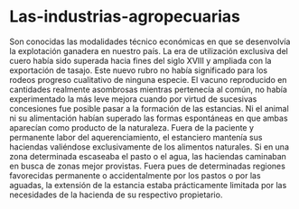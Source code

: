 # Las-industrias-agropecuarias
Son conocidas las modalidades técnico económicas en que se desenvolvía la explotación ganadera en nuestro país. La era de utilización exclusiva del cuero había sido superada hacia fines del siglo XVIII y ampliada con la exportación de tasajo. Este nuevo rubro no había significado para los rodeos progreso cualitativo de ninguna especie. El vacuno reproducido en cantidades realmente asombrosas mientras pertenecía al común, no había experimentado la más leve mejora cuando por virtud de sucesivas concesiones fue posible pasar a la formación de las estancias. Ni el animal ni su alimentación habían superado las formas espontáneas en que ambas aparecían como producto de la naturaleza. Fuera de la paciente y permanente labor del aquerenciamiento, el estanciero mantenía sus haciendas valiéndose exclusivamente de los alimentos naturales. Si en una zona determinada escaseaba el pasto o el agua, las haciendas caminaban en busca de zonas mejor provistas. Fuera pues de determinadas regiones favorecidas permanente o accidentalmente por los pastos o por las aguadas, la extensión de la estancia estaba prácticamente limitada por las necesidades de la hacienda de su respectivo propietario. 
